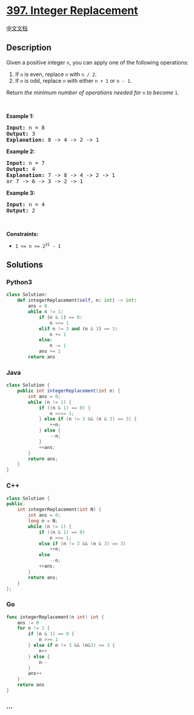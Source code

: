 # [397. Integer Replacement](https://leetcode.com/problems/integer-replacement)

[中文文档](/solution/0300-0399/0397.Integer%20Replacement/README.md)

## Description

<p>Given a positive integer <code>n</code>,&nbsp;you can apply one of the following&nbsp;operations:</p>

<ol>
	<li>If <code>n</code> is even, replace <code>n</code> with <code>n / 2</code>.</li>
	<li>If <code>n</code> is odd, replace <code>n</code> with either <code>n + 1</code> or <code>n - 1</code>.</li>
</ol>

<p>Return <em>the minimum number of operations needed for</em> <code>n</code> <em>to become</em> <code>1</code>.</p>

<p>&nbsp;</p>
<p><strong class="example">Example 1:</strong></p>

<pre>
<strong>Input:</strong> n = 8
<strong>Output:</strong> 3
<strong>Explanation:</strong> 8 -&gt; 4 -&gt; 2 -&gt; 1
</pre>

<p><strong class="example">Example 2:</strong></p>

<pre>
<strong>Input:</strong> n = 7
<strong>Output:</strong> 4
<strong>Explanation: </strong>7 -&gt; 8 -&gt; 4 -&gt; 2 -&gt; 1
or 7 -&gt; 6 -&gt; 3 -&gt; 2 -&gt; 1
</pre>

<p><strong class="example">Example 3:</strong></p>

<pre>
<strong>Input:</strong> n = 4
<strong>Output:</strong> 2
</pre>

<p>&nbsp;</p>
<p><strong>Constraints:</strong></p>

<ul>
	<li><code>1 &lt;= n &lt;= 2<sup>31</sup> - 1</code></li>
</ul>

## Solutions

<!-- tabs:start -->

### **Python3**

```python
class Solution:
    def integerReplacement(self, n: int) -> int:
        ans = 0
        while n != 1:
            if (n & 1) == 0:
                n >>= 1
            elif n != 3 and (n & 3) == 3:
                n += 1
            else:
                n -= 1
            ans += 1
        return ans
```

### **Java**

```java
class Solution {
    public int integerReplacement(int n) {
        int ans = 0;
        while (n != 1) {
            if ((n & 1) == 0) {
                n >>>= 1;
            } else if (n != 3 && (n & 3) == 3) {
                ++n;
            } else {
                --n;
            }
            ++ans;
        }
        return ans;
    }
}
```

### **C++**

```cpp
class Solution {
public:
    int integerReplacement(int N) {
        int ans = 0;
        long n = N;
        while (n != 1) {
            if ((n & 1) == 0)
                n >>= 1;
            else if (n != 3 && (n & 3) == 3)
                ++n;
            else
                --n;
            ++ans;
        }
        return ans;
    }
};
```

### **Go**

```go
func integerReplacement(n int) int {
	ans := 0
	for n != 1 {
		if (n & 1) == 0 {
			n >>= 1
		} else if n != 3 && (n&3) == 3 {
			n++
		} else {
			n--
		}
		ans++
	}
	return ans
}
```

### **...**

```

```

<!-- tabs:end -->
